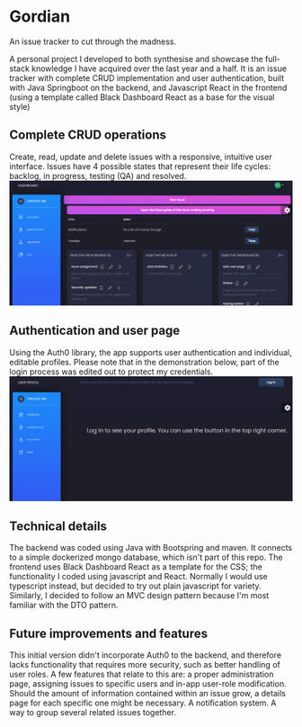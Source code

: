 # Gordian
An issue tracker to cut through the madness.

A personal project I developed to both synthesise and showcase the full-stack knowledge I have acquired over the last year and a half. It is an issue tracker with complete CRUD implementation and user authentication, built with Java Springboot on the backend, and Javascript React in the frontend (using a template called Black Dashboard React as a base for the visual style)

## Complete CRUD operations
Create, read, update and delete issues with a responsive, intuitive user interface. Issues have 4 possible states that represent their life cycles: backlog, in progress, testing (QA) and resolved.
![Crud](gifs/CRUD.gif)

## Authentication and user page
Using the Auth0 library, the app supports user authentication and individual, editable profiles. Please note that in the demonstration below, part of the login process was edited out to protect my credentials.
![Authentication](gifs/auth.gif)

## Technical details
The backend was coded using Java with Bootspring and maven. It connects to a simple dockerized mongo database, which isn't part of this repo. The frontend uses Black Dashboard React as a template for the CSS; the functionality I coded using javascript and React. Normally I would use typescript instead, but decided to try out plain javascript for variety. Similarly, I decided to follow an MVC design pattern because I'm most familiar with the DTO pattern.

## Future improvements and features
This initial version didn't incorporate Auth0 to the backend, and therefore lacks functionality that requires more security, such as better handling of user roles. A few features that relate to this are: a proper administration page, assigning issues to specific users and in-app user-role modification.
Should the amount of information contained within an issue grow, a details page for each specific one might be necessary.
A notification system.
A way to group several related issues together.
